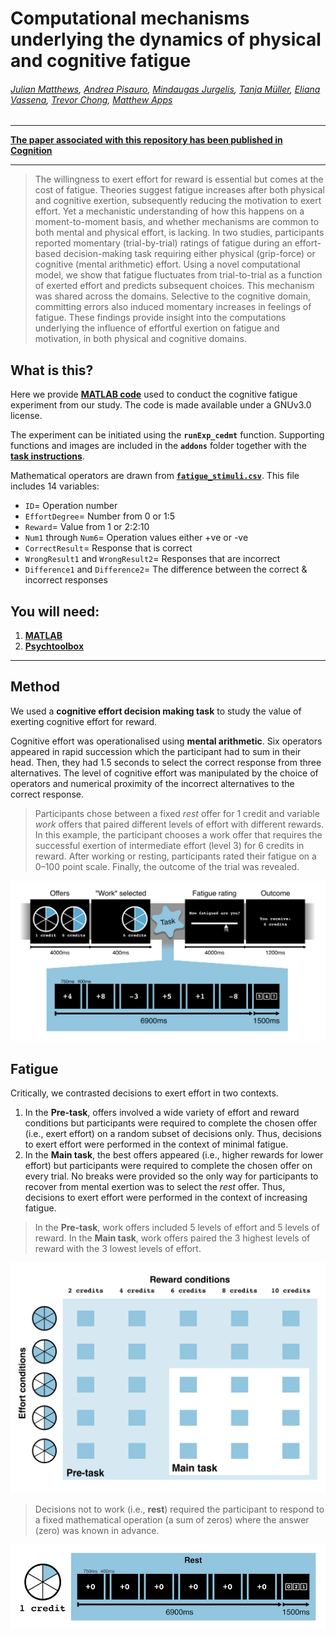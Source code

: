 # Computational mechanisms underlying the dynamics of physical and cognitive fatigue

###### [Julian Matthews](https://twitter.com/quined_quales), [Andrea Pisauro](https://twitter.com/AndreaPisauro), [Mindaugas Jurgelis](https://twitter.com/MKJurgelis), [Tanja Müller](https://twitter.com/tm_brainscience), [Eliana Vassena](https://twitter.com/ElianaVassena), [Trevor Chong](http://cogneuro.com.au/), [Matthew Apps](https://www.msn-lab.com/dr-matthew-apps)

***

[**The paper associated with this repository has been published in Cognition**](https://doi.org/10.1016/j.cognition.2023.105603)

***

> The willingness to exert effort for reward is essential but comes at the cost of fatigue. Theories suggest fatigue increases after both physical and cognitive exertion, subsequently reducing the motivation to exert effort. Yet a mechanistic understanding of how this happens on a moment-to-moment basis, and whether mechanisms are common to both mental and physical effort, is lacking. In two studies, participants reported momentary (trial-by-trial) ratings of fatigue during an effort-based decision-making task requiring either physical (grip-force) or cognitive (mental arithmetic) effort. Using a novel computational model, we show that fatigue fluctuates from trial-to-trial as a function of exerted effort and predicts subsequent choices. This mechanism was shared across the domains. Selective to the cognitive domain, committing errors also induced momentary increases in feelings of fatigue. These findings provide insight into the computations underlying the influence of effortful exertion on fatigue and motivation, in both physical and cognitive domains.

## What is this?
Here we provide **[MATLAB code](./code/)** used to conduct the cognitive fatigue experiment from our study. The code is made available under a GNUv3.0 license. 

The experiment can be initiated using the **`runExp_cedmt`** function. Supporting functions and images are included in the **`addons`** folder together with the [**task instructions**](./code/addons/instructions/cognitive_fatigue_instructions.pdf). 

Mathematical operators are drawn from [**`fatigue_stimuli.csv`**](./code/addons/fatigue_stimuli.csv). This file includes 14 variables:
- `ID`= Operation number
- `EffortDegree`= Number from 0 or 1:5
- `Reward`= Value from 1 or 2:2:10
- `Num1` through `Num6`= Operation values either +ve or -ve
- `CorrectResult`= Response that is correct
- `WrongResult1` and `WrongResult2`= Responses that are incorrect
- `Difference1` and `Difference2`= The difference between the correct & incorrect responses

## You will need: 
1. [**MATLAB**](https://au.mathworks.com/products/matlab.html)
2. [**Psychtoolbox**](http://psychtoolbox.org/)

***

## Method
We used a **cognitive effort decision making task** to study the value of exerting cognitive effort for reward. 

Cognitive effort was operationalised using **mental arithmetic**. Six operators appeared in rapid succession which the participant had to sum in their head. Then, they had 1.5 seconds to select the correct response from three alternatives. The level of cognitive effort was manipulated by the choice of operators and numerical proximity of the incorrect alternatives to the correct response.

> Participants chose between a fixed _rest_ offer for 1 credit and variable _work_ offers that paired different levels of effort with different rewards. In this example, the participant chooses a work offer that requires the successful exertion of intermediate effort (level 3) for 6 credits in reward. After working or resting, participants rated their fatigue on a 0–100 point scale. Finally, the outcome of the trial was revealed.

![methods]

## Fatigue
Critically, we contrasted decisions to exert effort in two contexts. 

1. In the **Pre-task**, offers involved a wide variety of effort and reward conditions but participants were required to complete the chosen offer (i.e., exert effort) on a random subset of decisions only. Thus, decisions to exert effort were performed in the context of minimal fatigue. 
2. In the **Main task**, the best offers appeared (i.e., higher rewards for lower effort) but participants were required to complete the chosen offer on every trial. No breaks were provided so the only way for participants to recover from mental exertion was to select the _rest_ offer. Thus, decisions to exert effort were performed in the context of increasing fatigue. 

> In the **Pre-task**, work offers included 5 levels of effort and 5 levels of reward. In the **Main task**, work offers paired the 3 highest levels of reward with the 3 lowest levels of effort.

![conditions]

> Decisions not to work (i.e., **rest**) required the participant to respond to a fixed mathematical operation (a sum of zeros) where the answer (zero) was known in advance.

![rest]

[methods]: /figures/cognitive_paradigm.png
[conditions]: /figures/effort_conditions.png
[rest]: /figures/cognitive_rest.png
